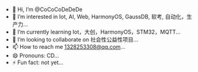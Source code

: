 - 👋 Hi, I’m @CoCoCoDeDeDe
- 👀 I’m interested in Iot, AI, Web, HarmonyOS, GaussDB, 软考, 自动化，生产力...
- 🌱 I’m currently learning Iot，大创，HarmonyOS，STM32，MQTT...
- 💞️ I’m looking to collaborate on 社会性公益性项目...
- 📫 How to reach me 1328253308@qq.com...
- 😄 Pronouns: CD...
- ⚡ Fun fact: not yet...

<!---
CoCoCoDeDeDe/CoCoCoDeDeDe is a ✨ special ✨ repository because its `README.md` (this file) appears on your GitHub profile.
You can click the Preview link to take a look at your changes.
--->
